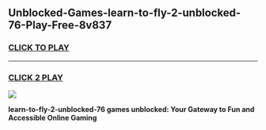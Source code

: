 
## Unblocked-Games-learn-to-fly-2-unblocked-76-Play-Free-8v837
<h3>
<a href="https://premium76.site?title=learn-to-fly-2-unblocked-76&ref=23A">CLICK TO PLAY</a></h3>
<hr>

<h3>
<a href="https://premium76.site?title=learn-to-fly-2-unblocked-76&ref=23A">CLICK 2 PLAY</a>
  
</h3>

<a href="https://premium76.site?title=learn-to-fly-2-unblocked-76&ref=23A"><img src="https://clearcache.store/games.png"></a>


**learn-to-fly-2-unblocked-76 games unblocked: Your Gateway to Fun and Accessible Online Gaming**
